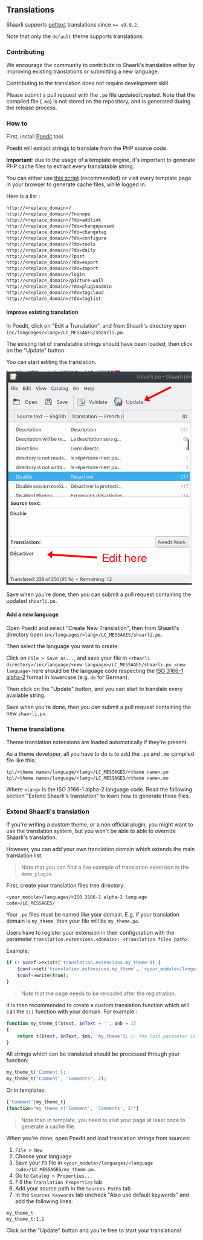 ## Translations

Shaarli supports [gettext](https://www.gnu.org/software/gettext/manual/gettext.html) translations
since `>= v0.9.2`.

Note that only the `default` theme supports translations.

### Contributing

We encourage the community to contribute to Shaarli's translation either by improving existing
translations or submitting a new language.

Contributing to the translation does not require development skill.

Please submit a pull request with the `.po` file updated/created. Note that the compiled file (`.mo`)
is not stored on the repository, and is generated during the release process.

### How to

First, install [Poedit](https://poedit.net/) tool.

Poedit will extract strings to translate from the PHP source code.

**Important**: due to the usage of a template engine, it's important to generate PHP cache files to extract
every translatable string.

You can either use [this script](https://gist.github.com/ArthurHoaro/5d0323f758ab2401ef444a53f54e9a07)  (recommended)
or visit every template page in your browser to generate cache files, while logged in.

Here is a list :

```
http://<replace_domain>/
http://<replace_domain>/?nonope
http://<replace_domain>/?do=addlink
http://<replace_domain>/?do=changepasswd
http://<replace_domain>/?do=changetag
http://<replace_domain>/?do=configure
http://<replace_domain>/?do=tools
http://<replace_domain>/?do=daily
http://<replace_domain>/?post
http://<replace_domain>/?do=export
http://<replace_domain>/?do=import
http://<replace_domain>/login
http://<replace_domain>/picture-wall
http://<replace_domain>/?do=pluginadmin
http://<replace_domain>/?do=tagcloud
http://<replace_domain>/?do=taglist
```

#### Improve existing translation

In Poedit, click on "Edit a Translation", and from Shaarli's directory open
`inc/languages/<lang>/LC_MESSAGES/shaarli.po`.

The existing list of translatable strings should have been loaded, then click on the "Update" button.

You can start editing the translation.

![poedit-screenshot](images/poedit-1.jpg)

Save when you're done, then you can submit a pull request containing the updated `shaarli.po`.

#### Add a new language

Open Poedit and select "Create New Translation", then from Shaarli's directory open
`inc/languages/<lang>/LC_MESSAGES/shaarli.po`.

Then select the language you want to create.

Click on `File > Save as...`, and save your file in `<shaarli directory>/inc/language/<new language>/LC_MESSAGES/shaarli.po`.
`<new language>` here should be the language code respecting the [ISO 3166-1 alpha-2](https://en.wikipedia.org/wiki/ISO_3166-2)
format in lowercase (e.g. `de` for German).

Then click on the "Update" button, and you can start to translate every available string.

Save when you're done, then you can submit a pull request containing the new `shaarli.po`.

### Theme translations

Theme translation extensions are loaded automatically if they're present.

As a theme developer, all you have to do is to add the `.po` and `.mo` compiled file like this:

    tpl/<theme name>/language/<lang>/LC_MESSAGES/<theme name>.po
    tpl/<theme name>/language/<lang>/LC_MESSAGES/<theme name>.mo

Where `<lang>` is the ISO 3166-1 alpha-2 language code.
Read the following section "Extend Shaarli's translation" to learn how to generate those files.

### Extend Shaarli's translation

If you're writing a custom theme, or a non official plugin, you might want to use the translation system,
but you won't be able to able to override Shaarli's translation.

However, you can add your own translation domain which extends the main translation list.

> Note that you can find a live example of translation extension in the `demo_plugin`.

First, create your translation files tree directory:

```
<your_module>/languages/<ISO 3166-1 alpha-2 language code>/LC_MESSAGES/
```

Your `.po` files must be named like your domain. E.g. if your translation domain is `my_theme`, then your file will be
`my_theme.po`.

Users have to register your extension in their configuration with the parameter
`translation.extensions.<domain>: <translation files path>`.

Example:

```php
if (! $conf->exists('translation.extensions.my_theme')) {
    $conf->set('translation.extensions.my_theme', '<your_module>/languages/');
    $conf->write(true);
}
```

> Note that the page needs to be reloaded after the registration.

It is then recommended to create a custom translation function which will call the `t()` function with your domain.
For example :

```php
function my_theme_t($text, $nText = '', $nb = 1)
{
    return t($text, $nText, $nb, 'my_theme'); // the last parameter is your translation domain.
}
```

All strings which can be translated should be processed through your function:

```php
my_theme_t('Comment');
my_theme_t('Comment', 'Comments', 2);
```

Or in templates:

```php
{'Comment'|my_theme_t}
{function="my_theme_t('Comment', 'Comments', 2)"}
```

> Note than in template, you need to visit your page at least once to generate a cache file.

When you're done, open Poedit and load translation strings from sources:

  1. `File > New`
  2. Choose your language
  3. Save your `PO` file in `<your_module>/languages/<language code>/LC_MESSAGES/my_theme.po`.
  4. Go to `Catalog > Properties...`
  5. Fill the `Translation Properties` tab
  6. Add your source path in the `Sources Paths` tab
  7. In the `Sources Keywords` tab uncheck "Also use default keywords" and add the following lines:

```
my_theme_t
my_theme_t:1,2
```

Click on the "Update" button and you're free to start your translations!
